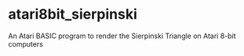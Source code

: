 # atari8bit_sierpinski
An Atari BASIC program to render the Sierpinski Triangle on Atari 8-bit computers
